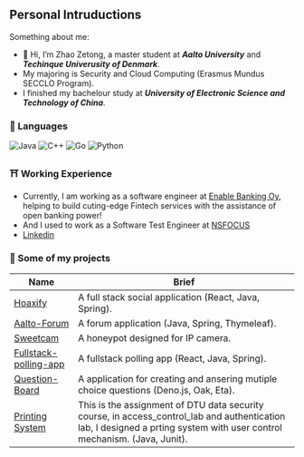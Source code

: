 ## Personal Intruductions
Something about me:
- 👋 Hi, I’m Zhao Zetong, a master student at ***Aalto University*** and ***Techinque Univerusity of Denmark***. 
- My majoring is Security and Cloud Computing (Erasmus Mundus SECCLO Program). 
- I finished my bachelour study at ***University of Electronic Science and Technology of China***.

### 👻 Languages
![Java](https://img.shields.io/badge/-Java-FC801D?style=flat&logo=java&logoColor=white)
![C++](https://img.shields.io/badge/-JavaScript-FE2857?style=flat&logo=JavaScript%2B%2B&logoColor=white)
![Go](https://img.shields.io/badge/-Haxe-087CFA?style=flat&logo=Haxe&logoColor=white)
![Python](https://img.shields.io/badge/-Python-FDB60D?style=flat&logo=python&logoColor=white)

### ⛩️ Working Experience
- Currently, I am working as a software engineer at [Enable Banking Oy](https://enablebanking.com/), helping to build cuting-edge Fintech services with the assistance of open banking power!
- And I used to work as a Software Test Engineer at [NSFOCUS](https://nsfocusglobal.com/)
- [Linkedin](https://www.linkedin.com/in/zetong-zhao-3286b71b8/)

### 🚌 Some of my projects
| Name                                                   | Brief                                                 |
| ----------------------------------------------------------------  | ----------------------------------------------------- |
| [Hoaxify](https://github.com/Agachily/tdd-spring-reacet) | A full stack social application (React, Java, Spring). |
| [Aalto-Forum](https://github.com/Agachily/aalto-forum) | A forum application (Java, Spring, Thymeleaf). |
| [Sweetcam](https://github.com/Agachily/sweetcam) |   A honeypot designed for IP camera.  |
| [Fullstack-polling-app](https://github.com/Agachily/fullstack-polling-app) |  A fullstack polling app (React, Java, Spring).  |
| [Question-Board](https://github.com/Agachily/web-software-dev/tree/master/Project-2) |  A  application for creating and ansering mutiple choice questions (Deno.js, Oak, Eta).  |
| [Printing System](https://github.com/secclo-dtu-21/datasec) |  This is the assignment of DTU data security course, in access_control_lab and authentication lab, I designed a prting system with user control mechanism. (Java, Junit).  |


<!---
Agachily/Agachily is a ✨ special ✨ repository because its `README.md` (this file) appears on your GitHub profile.
You can click the Preview link to take a look at your changes.
--->
